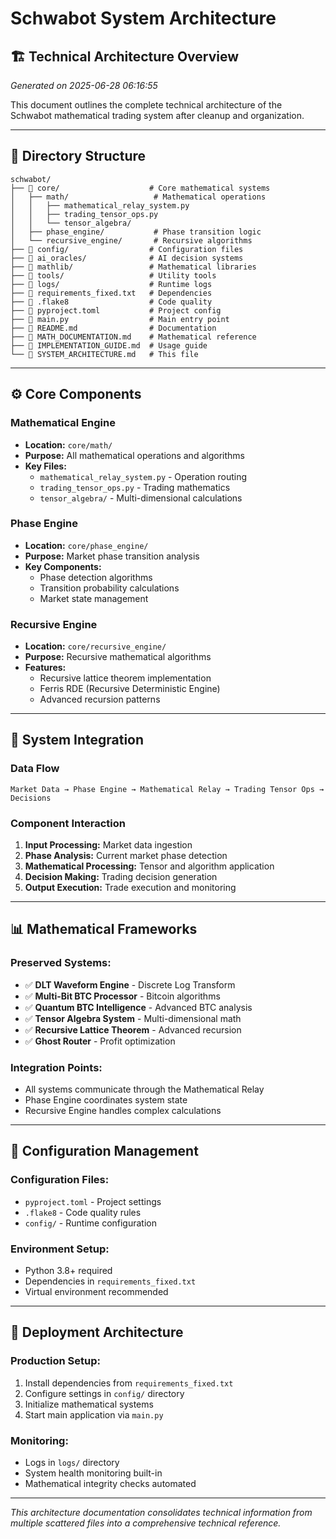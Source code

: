 # Schwabot System Architecture
## 🏗️ **Technical Architecture Overview**

*Generated on 2025-06-28 06:16:55*

This document outlines the complete technical architecture of the Schwabot
mathematical trading system after cleanup and organization.

---

## 📁 **Directory Structure**

```
schwabot/
├── 📁 core/                    # Core mathematical systems
│   ├── math/                   # Mathematical operations
│   │   ├── mathematical_relay_system.py
│   │   ├── trading_tensor_ops.py
│   │   └── tensor_algebra/
│   ├── phase_engine/           # Phase transition logic
│   └── recursive_engine/       # Recursive algorithms
├── 📁 config/                  # Configuration files
├── 📁 ai_oracles/              # AI decision systems
├── 📁 mathlib/                 # Mathematical libraries
├── 📁 tools/                   # Utility tools
├── 📁 logs/                    # Runtime logs
├── 📄 requirements_fixed.txt   # Dependencies
├── 📄 .flake8                  # Code quality
├── 📄 pyproject.toml           # Project config
├── 📄 main.py                  # Main entry point
├── 📄 README.md                # Documentation
├── 📄 MATH_DOCUMENTATION.md    # Mathematical reference
├── 📄 IMPLEMENTATION_GUIDE.md  # Usage guide
└── 📄 SYSTEM_ARCHITECTURE.md   # This file
```

---

## ⚙️ **Core Components**

### **Mathematical Engine**
- **Location:** `core/math/`
- **Purpose:** All mathematical operations and algorithms
- **Key Files:**
  - `mathematical_relay_system.py` - Operation routing
  - `trading_tensor_ops.py` - Trading mathematics
  - `tensor_algebra/` - Multi-dimensional calculations

### **Phase Engine**
- **Location:** `core/phase_engine/`
- **Purpose:** Market phase transition analysis
- **Key Components:**
  - Phase detection algorithms
  - Transition probability calculations
  - Market state management

### **Recursive Engine**
- **Location:** `core/recursive_engine/`
- **Purpose:** Recursive mathematical algorithms
- **Features:**
  - Recursive lattice theorem implementation
  - Ferris RDE (Recursive Deterministic Engine)
  - Advanced recursion patterns

---

## 🔗 **System Integration**

### **Data Flow**
```
Market Data → Phase Engine → Mathematical Relay → Trading Tensor Ops → Decisions
```

### **Component Interaction**
1. **Input Processing:** Market data ingestion
2. **Phase Analysis:** Current market phase detection
3. **Mathematical Processing:** Tensor and algorithm application
4. **Decision Making:** Trading decision generation
5. **Output Execution:** Trade execution and monitoring

---

## 📊 **Mathematical Frameworks**

### **Preserved Systems:**
- ✅ **DLT Waveform Engine** - Discrete Log Transform
- ✅ **Multi-Bit BTC Processor** - Bitcoin algorithms
- ✅ **Quantum BTC Intelligence** - Advanced BTC analysis
- ✅ **Tensor Algebra System** - Multi-dimensional math
- ✅ **Recursive Lattice Theorem** - Advanced recursion
- ✅ **Ghost Router** - Profit optimization

### **Integration Points:**
- All systems communicate through the Mathematical Relay
- Phase Engine coordinates system state
- Recursive Engine handles complex calculations

---

## 🔧 **Configuration Management**

### **Configuration Files:**
- `pyproject.toml` - Project settings
- `.flake8` - Code quality rules
- `config/` - Runtime configuration

### **Environment Setup:**
- Python 3.8+ required
- Dependencies in `requirements_fixed.txt`
- Virtual environment recommended

---

## 🚀 **Deployment Architecture**

### **Production Setup:**
1. Install dependencies from `requirements_fixed.txt`
2. Configure settings in `config/` directory
3. Initialize mathematical systems
4. Start main application via `main.py`

### **Monitoring:**
- Logs in `logs/` directory
- System health monitoring built-in
- Mathematical integrity checks automated

---

*This architecture documentation consolidates technical information from
multiple scattered files into a comprehensive technical reference.*
